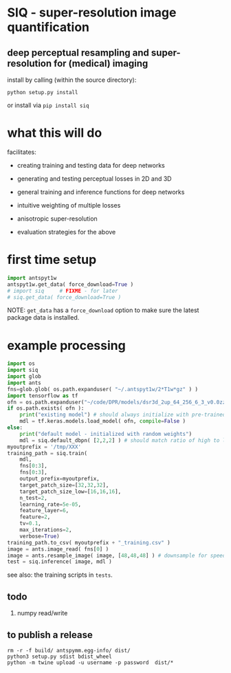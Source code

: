 # SIQ - super-resolution image quantification

## deep perceptual resampling and super-resolution for (medical) imaging

install by calling (within the source directory):

```
python setup.py install
```

or install via `pip install siq`

# what this will do

facilitates:

* creating training and testing data for deep networks

* generating and testing perceptual losses in 2D and 3D

* general training and inference functions for deep networks

* intuitive weighting of multiple losses

* anisotropic super-resolution

* evaluation strategies for the above

# first time setup

```python
import antspyt1w
antspyt1w.get_data( force_download=True )
# import siq     # FIXME - for later
# siq.get_data( force_download=True )
```

NOTE: `get_data` has a `force_download` option to make sure the latest
package data is installed.

# example processing

```python
import os
import siq
import glob
import ants
fns=glob.glob( os.path.expanduser( "~/.antspyt1w/2*T1w*gz" ) )
import tensorflow as tf
ofn = os.path.expanduser("~/code/DPR/models/dsr3d_2up_64_256_6_3_v0.0zzz.h5")
if os.path.exists( ofn ):
    print("existing model") # should always initialize with pre-trained model
    mdl = tf.keras.models.load_model( ofn, compile=False )
else:
    print("default model - initialized with random weights")
    mdl = siq.default_dbpn( [2,2,2] ) # should match ratio of high to low size patches
myoutprefix = '/tmp/XXX'
training_path = siq.train(
    mdl, 
    fns[0:3], 
    fns[0:3], 
    output_prefix=myoutprefix,
    target_patch_size=[32,32,32],
    target_patch_size_low=[16,16,16],
    n_test=2, 
    learning_rate=5e-05, 
    feature_layer=6, 
    feature=2, 
    tv=0.1,
    max_iterations=2, 
    verbose=True)
training_path.to_csv( myoutprefix + "_training.csv" )
image = ants.image_read( fns[0] )
image = ants.resample_image( image, [48,48,48] ) # downsample for speed in testing
test = siq.inference( image, mdl )
```

see also: the training scripts in `tests`.

## todo

1. numpy read/write

## to publish a release

```
rm -r -f build/ antspymm.egg-info/ dist/
python3 setup.py sdist bdist_wheel
python -m twine upload -u username -p password  dist/*
```
